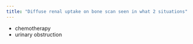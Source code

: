 ```yaml
---
title: "Diffuse renal uptake on bone scan seen in what 2 situations"
---
```

- chemotherapy
- urinary obstruction


